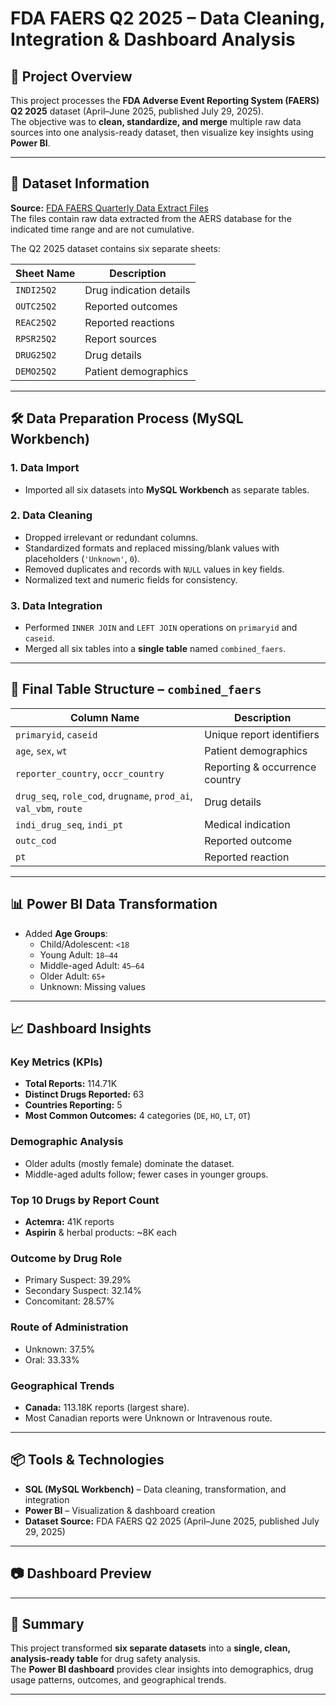# FDA FAERS Q2 2025 – Data Cleaning, Integration & Dashboard Analysis

## 📄 Project Overview
This project processes the **FDA Adverse Event Reporting System (FAERS) Q2 2025** dataset (April–June 2025, published July 29, 2025).  
The objective was to **clean, standardize, and merge** multiple raw data sources into one analysis-ready dataset, then visualize key insights using **Power BI**.

---

## 📂 Dataset Information
**Source:** [FDA FAERS Quarterly Data Extract Files](https://fis.fda.gov/extensions/FPD-QDE-FAERS/FPD-QDE-FAERS.html)  
The files contain raw data extracted from the AERS database for the indicated time range and are not cumulative.

The Q2 2025 dataset contains six separate sheets:

| Sheet Name  | Description |
|-------------|-------------|
| `INDI25Q2`  | Drug indication details |
| `OUTC25Q2`  | Reported outcomes |
| `REAC25Q2`  | Reported reactions |
| `RPSR25Q2`  | Report sources |
| `DRUG25Q2`  | Drug details |
| `DEMO25Q2`  | Patient demographics |

---

## 🛠 Data Preparation Process (MySQL Workbench)

### 1. Data Import
- Imported all six datasets into **MySQL Workbench** as separate tables.

### 2. Data Cleaning
- Dropped irrelevant or redundant columns.
- Standardized formats and replaced missing/blank values with placeholders (`'Unknown'`, `0`).
- Removed duplicates and records with `NULL` values in key fields.
- Normalized text and numeric fields for consistency.

### 3. Data Integration
- Performed `INNER JOIN` and `LEFT JOIN` operations on `primaryid` and `caseid`.
- Merged all six tables into a **single table** named `combined_faers`.

---

## 📑 Final Table Structure – `combined_faers`

| Column Name       | Description |
|-------------------|-------------|
| `primaryid`, `caseid` | Unique report identifiers |
| `age`, `sex`, `wt` | Patient demographics |
| `reporter_country`, `occr_country` | Reporting & occurrence country |
| `drug_seq`, `role_cod`, `drugname`, `prod_ai`, `val_vbm`, `route` | Drug details |
| `indi_drug_seq`, `indi_pt` | Medical indication |
| `outc_cod` | Reported outcome |
| `pt` | Reported reaction |

---

## 📊 Power BI Data Transformation
- Added **Age Groups**:
  - Child/Adolescent: `<18`
  - Young Adult: `18–44`
  - Middle-aged Adult: `45–64`
  - Older Adult: `65+`
  - Unknown: Missing values

---

## 📈 Dashboard Insights

### Key Metrics (KPIs)
- **Total Reports:** 114.71K  
- **Distinct Drugs Reported:** 63  
- **Countries Reporting:** 5  
- **Most Common Outcomes:** 4 categories (`DE`, `HO`, `LT`, `OT`)

### Demographic Analysis
- Older adults (mostly female) dominate the dataset.
- Middle-aged adults follow; fewer cases in younger groups.

### Top 10 Drugs by Report Count
- **Actemra:** 41K reports  
- **Aspirin** & herbal products: ~8K each

### Outcome by Drug Role
- Primary Suspect: 39.29%  
- Secondary Suspect: 32.14%  
- Concomitant: 28.57%

### Route of Administration
- Unknown: 37.5%  
- Oral: 33.33%  

### Geographical Trends
- **Canada:** 113.18K reports (largest share).
- Most Canadian reports were Unknown or Intravenous route.

---

## 📦 Tools & Technologies
- **SQL (MySQL Workbench)** – Data cleaning, transformation, and integration  
- **Power BI** – Visualization & dashboard creation  
- **Dataset Source:** FDA FAERS Q2 2025 (April–June 2025, published July 29, 2025)

---

## 📷 Dashboard Preview


---

## 📌 Summary
This project transformed **six separate datasets** into a **single, clean, analysis-ready table** for drug safety analysis.  
The **Power BI dashboard** provides clear insights into demographics, drug usage patterns, outcomes, and geographical trends.

---
